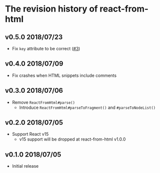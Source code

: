 # The revision history of react-from-html

## v0.5.0 2018/07/23

* Fix `key` attribute to be correct ([#3](https://github.com/bitjourney/react-from-html/pull/3))

## v0.4.0 2018/07/09

* Fix crashes when HTML snippets include comments

## v0.3.0 2018/07/06

* Remove `ReactFromHtml#parse()`
  * Introduce `ReactFromHtml#parseToFragment()` and `#parseToNodeList()`

## v0.2.0 2018/07/05

* Support React v15
  * v15 support will be dropped at react-from-html v1.0.0

## v0.1.0 2018/07/05

* Initial release
